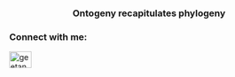 <h3 align="center">Ontogeny recapitulates phylogeny</h3>

<h3 align="left">Connect with me:</h3>
<p align="left">
<a href="https://linkedin.com/in/geetansh-kaul-vlsi-industry" target="blank"><img align="center" src="https://raw.githubusercontent.com/rahuldkjain/github-profile-readme-generator/master/src/images/icons/Social/linked-in-alt.svg" alt="geetansh-kaul-vlsi-industry" height="30" width="40" /></a>
</p>


